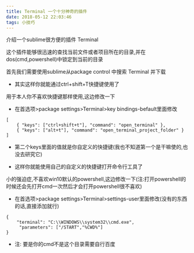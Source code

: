 ```yaml
---
title: Terminal 一个十分神奇的插件
date: 2018-05-12 22:03:46
tags: 小技巧
---
```


介绍一个sublime很方便的插件 Terminal

这个插件能够很迅速的查找当前文件或者项目所在的目录,并在dos(cmd,powershell)中锁定到当前的目录

<!-- more -->

首先我们需要使用sublime从package control 中搜索 Terminal 并下载

* 其实这样你就能通过ctrl+shift+T快捷键使用了

用于本人你不喜欢快捷键那样使用,这边修改一下

* 在首选项>package settings>Terminal>key bindings-befault里面修改

```
[
	{ "keys": ["ctrl+shift+t"], "command": "open_terminal" },
	{ "keys": ["alt+t"], "command": "open_terminal_project_folder" }
]
```
* 第二个keys里面的值就是你自定义的快捷键(我也不知道第一个是干嘛使的,也没去研究它)

* 这样你就能使用自己的自定义的快捷键打开命令行工具了

小的强迫症,不喜欢win10默认的powershell,这边修改一下(注:打开powershell的时候还会先打开cmd一次然后才会打开powershell很不喜欢)
* 在首选项>package settings>Terminal>settings-user里面修改(没有的东西的话,直接添加就行)

```
{
    "terminal": "C:\\WINDOWS\\system32\\cmd.exe",
     "parameters": ["/START","%CWD%"]
}
```
* 注: 要是你的cmd不是这个目录需要自行百度